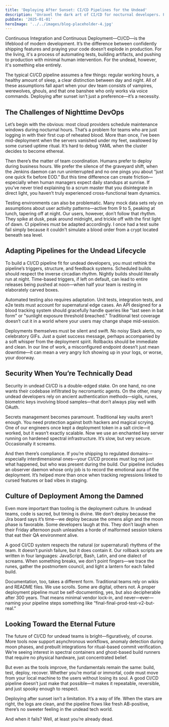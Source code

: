 ```yaml
---
title: 'Deploying After Sunset: CI/CD Pipelines for the Undead'
description: 'Unravel the dark art of CI/CD for nocturnal developers. From moonlit builds to spectral rollbacks, discover how the undead deploy code after sunset—safely, silently, and without waking the humans.'
pubDate: '2025-01-01'
heroImage: '../../images/blog-placeholder-4.jpg'
---
```


Continuous Integration and Continuous Deployment—CI/CD—is the lifeblood of modern development. It’s the difference between confidently shipping features and praying your code doesn’t explode in production. For the living, it's a process of automating tests, building artifacts, and pushing to production with minimal human intervention. For the undead, however, it's something else entirely.

The typical CI/CD pipeline assumes a few things: regular working hours, a healthy amount of sleep, a clear distinction between day and night. All of these assumptions fall apart when your dev team consists of vampires, werewolves, ghouls, and that one banshee who only works via voice commands. Deploying after sunset isn’t just a preference—it’s a necessity.

## The Challenges of Nighttime DevOps

Let’s begin with the obvious: most cloud providers schedule maintenance windows during nocturnal hours. That’s a problem for teams who are just logging in with their first cup of reheated blood. More than once, I’ve been mid-deployment when the servers vanished under my feet, swallowed by some cursed uptime ritual. It’s hard to debug YAML when the cluster decides to become ethereal.

Then there’s the matter of team coordination. Humans prefer to deploy during business hours. We prefer the silence of the graveyard shift, when the Jenkins daemon can run uninterrupted and no one pings you about “just one quick fix before EOD.” But this time difference can create friction—especially when human managers expect daily standups at sunrise. If you’ve never tried explaining to a scrum master that you disintegrate in direct light, you haven’t truly experienced cross-functional team dynamics.

Testing environments can also be problematic. Many mock data sets rely on assumptions about user activity patterns—active from 9 to 5, peaking at lunch, tapering off at night. Our users, however, don’t follow that rhythm. They spike at dusk, peak around midnight, and trickle off with the first light of dawn. CI pipelines must be adapted accordingly. I once had a test suite fail simply because it couldn't simulate a blood order from a crypt located beneath sea level.

## Adapting Pipelines for the Undead Lifecycle

To build a CI/CD pipeline fit for undead developers, you must rethink the pipeline’s triggers, structure, and feedback systems. Scheduled builds should respect the inverse circadian rhythm. Nightly builds should literally run at night. Time-based triggers, if left on default, can lead to entire releases being pushed at noon—when half your team is resting in elaborately carved boxes.

Automated testing also requires adaptation. Unit tests, integration tests, and e2e tests must account for supernatural edge cases. An API designed for a blood tracking system should gracefully handle queries like "last seen in bat form" or "sunlight exposure threshold breached." Traditional test coverage doesn’t cut it in a world where your users may change shape mid-session.

Deployments themselves must be silent and swift. No noisy Slack alerts, no celebratory GIFs. Just a quiet success message, perhaps accompanied by a soft whisper from the deployment spirit. Rollbacks should be immediate and clean. In our line of work, a misconfigured endpoint doesn’t just mean downtime—it can mean a very angry lich showing up in your logs, or worse, your doorway.

## Security When You’re Technically Dead

Security in undead CI/CD is a double-edged stake. On one hand, no one wants their codebase infiltrated by necromantic agents. On the other, many undead developers rely on ancient authentication methods—sigils, runes, biometric keys involving blood samples—that don’t always play well with OAuth.

Secrets management becomes paramount. Traditional key vaults aren’t enough. You need protection against both hackers and magical scrying. One of our engineers once kept a deployment token in a salt circle—it worked, but it wasn’t exactly scalable. Now we use an enchanted key server running on hardened spectral infrastructure. It’s slow, but very secure. Occasionally it screams.

And then there’s compliance. If you’re shipping to regulated domains—especially interdimensional ones—your CI/CD process must log not just what happened, but who was present during the build. Our pipeline includes an observer daemon whose only job is to record the emotional aura of the deployment. It’s helped more than once when tracking regressions linked to cursed features or bad vibes in staging.

## Culture of Deployment Among the Damned

Even more important than tooling is the deployment culture. In undead teams, code is sacred, but timing is divine. We don’t deploy because the Jira board says it’s time—we deploy because the omens align and the moon phase is favorable. Some developers laugh at this. They don’t laugh when their Friday afternoon push unleashes a horde of malformed session tokens that eat their QA environment alive.

A good CI/CD system respects the natural (or supernatural) rhythms of the team. It doesn’t punish failure, but it does contain it. Our rollback scripts are written in four languages: JavaScript, Bash, Latin, and one dialect of screams. When something breaks, we don’t point fingers—we trace the runes, gather the postmortem council, and light a lantern for each failed build.

Documentation, too, takes a different form. Traditional teams rely on wikis and README files. We use scrolls. Some are digital, others not. A proper deployment pipeline must be self-documenting, yes, but also decipherable after 300 years. That means minimal vendor lock-in, and never—ever—naming your pipeline steps something like “final-final-prod-test-v2-but-real.”

## Looking Toward the Eternal Future

The future of CI/CD for undead teams is bright—figuratively, of course. More tools now support asynchronous workflows, anomaly detection during moon phases, and prebuilt integrations for ritual-based commit verification. We’re seeing interest in spectral containers and ghost-based build runners that require no physical hardware, just concentrated belief.

But even as the tools improve, the fundamentals remain the same: build, test, deploy, recover. Whether you’re mortal or immortal, code must move from your local machine to the users without losing its soul. A good CI/CD pipeline doesn’t just make that possible—it makes it repeatable, reversible, and just spooky enough to respect.

Deploying after sunset isn’t a limitation. It’s a way of life. When the stars are right, the logs are clean, and the pipeline flows like fresh AB-positive, there’s no sweeter feeling in the undead tech world.

And when it fails? Well, at least you’re already dead.

